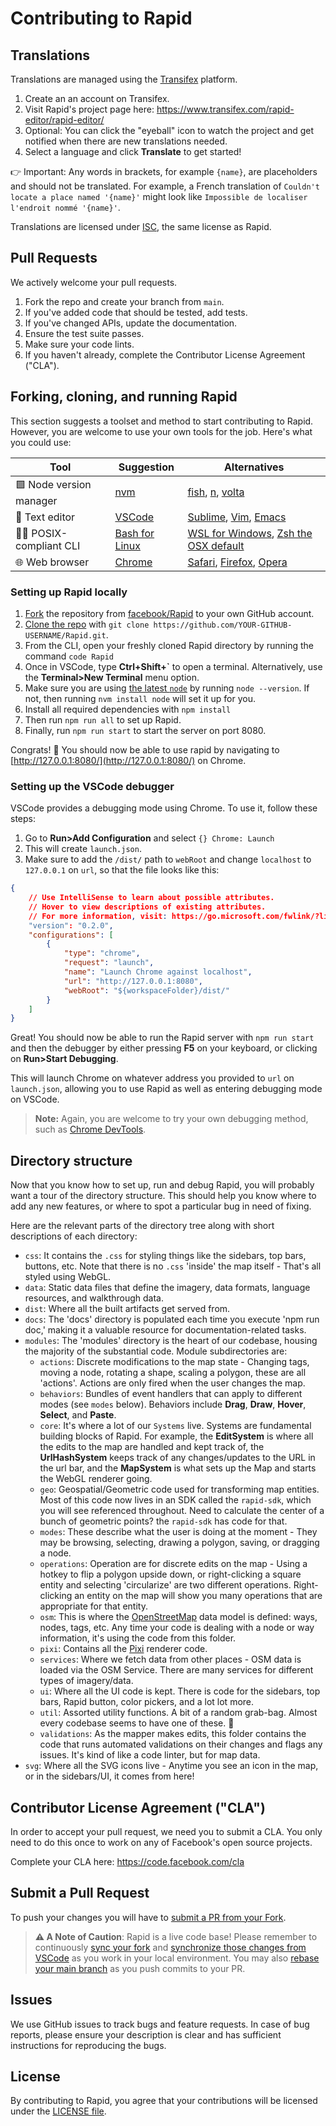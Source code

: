# Contributing to Rapid

## Translations

Translations are managed using the [Transifex](https://www.transifex.com/) platform.

1. Create an an account on Transifex.
2. Visit Rapid's project page here: https://www.transifex.com/rapid-editor/rapid-editor/
3. Optional: You can click the "eyeball" icon to watch the project and get notified when there are new translations needed.
4. Select a language and click **Translate** to get started!

👉 Important:  Any words in brackets, for example `{name}`, are placeholders and should not be translated.
For example, a French translation of `Couldn't locate a place named '{name}'` might look like
`Impossible de localiser l'endroit nommé '{name}'`.

Translations are licensed under [ISC](LICENSE.md), the same license as Rapid.


## Pull Requests
We actively welcome your pull requests.

1. Fork the repo and create your branch from `main`.
2. If you've added code that should be tested, add tests.
3. If you've changed APIs, update the documentation.
4. Ensure the test suite passes.
5. Make sure your code lints.
6. If you haven't already, complete the Contributor License Agreement ("CLA").

## Forking, cloning, and running Rapid
This section suggests a toolset and method to start contributing to Rapid. However, you are welcome to use your own tools for the job. Here's what you could use:

| Tool | Suggestion | Alternatives |
|---|---|---|
| 🟩 Node version manager | [nvm](https://github.com/nvm-sh/nvm) | [fish](https://github.com/jorgebucaran/nvm.fish), [n](https://github.com/tj/n), [volta](https://github.com/volta-cli/volta) |
| 📝 Text editor | [VSCode](https://code.visualstudio.com/) | [Sublime](https://www.sublimetext.com/), [Vim](https://www.vim.org/), [Emacs](https://www.gnu.org/software/emacs/) |
| 🧑‍💻 POSIX-compliant CLI | [Bash for Linux](https://www.gnu.org/software/bash/) | [WSL for Windows](https://learn.microsoft.com/en-us/windows/wsl/install), [Zsh the OSX default](https://www.zsh.org/) |
| 🌐 Web browser | [Chrome](https://www.google.com/chrome/) | [Safari](https://www.apple.com/safari/), [Firefox](https://www.mozilla.org/en-US/firefox/new/), [Opera](https://www.opera.com/) |

### Setting up Rapid locally
1. [Fork](https://docs.github.com/en/get-started/quickstart/fork-a-repo) the repository from [facebook/Rapid](https://github.com/facebook/Rapid) to your own GitHub account.
2. [Clone the repo](https://docs.github.com/en/repositories/creating-and-managing-repositories/cloning-a-repository) with `git clone https://github.com/YOUR-GITHUB-USERNAME/Rapid.git`.
3. From the CLI, open your freshly cloned Rapid directory by running the command `code Rapid`
4. Once in VSCode, type **Ctrl+Shift+`** to open a terminal. Alternatively, use the **Terminal>New Terminal** menu option.
5. Make sure you are using [the latest `node`](https://nodejs.org/en/download) by running `node --version`. If not, then running `nvm install node` will set it up for you.
6. Install all required dependencies with `npm install`
7. Then run `npm run all` to set up Rapid.
8. Finally, run `npm run start` to start the server on port 8080.

Congrats! 🎉 You should now be able to use rapid by navigating to [http://127.0.0.1:8080/](http://127.0.0.1:8080/) on Chrome.

### Setting up the VSCode debugger
VSCode provides a debugging mode using Chrome. To use it, follow these steps:

1. Go to **Run>Add Configuration** and select `{} Chrome: Launch`
2. This will create `launch.json`.
3. Make sure to add the `/dist/` path to `webRoot` and change `localhost` to `127.0.0.1` on `url`, so that the file looks like this:
```json
{
    // Use IntelliSense to learn about possible attributes.
    // Hover to view descriptions of existing attributes.
    // For more information, visit: https://go.microsoft.com/fwlink/?linkid=830387
    "version": "0.2.0",
    "configurations": [
        {
            "type": "chrome",
            "request": "launch",
            "name": "Launch Chrome against localhost",
            "url": "http://127.0.0.1:8080",
            "webRoot": "${workspaceFolder}/dist/"
        }
    ]
}
```

Great! You should now be able to run the Rapid server with `npm run start` and then the debugger by either pressing **F5** on your keyboard, or clicking on **Run>Start Debugging**.

This will launch Chrome on whatever address you provided to `url` on `launch.json`, allowing you to use Rapid as well as entering debugging mode on VSCode.

> **Note:** Again, you are welcome to try your own debugging method, such as [Chrome DevTools](https://developer.chrome.com/docs/devtools/javascript/breakpoints/).


## Directory structure

Now that you know how to set up, run and debug Rapid, you will probably want a tour of the directory structure. This should help you know where to add any new features, or where to spot a particular bug in need of fixing.

Here are the relevant parts of the directory tree along with short descriptions of each directory:

- `css`: It contains the `.css` for styling things like the sidebars, top bars, buttons, etc. Note that there is no `.css` 'inside' the map itself - That's all styled using WebGL.
- `data`: Static data files that define the imagery, data formats, language resources, and walkthrough data. 
- `dist`: Where all the built artifacts get served from. 
- `docs`: The 'docs' directory is populated each time you execute 'npm run doc,' making it a valuable resource for documentation-related tasks.
- `modules`: The 'modules' directory is the heart of our codebase, housing the majority of the substantial code. Module subdirectories are: 
    - `actions`: Discrete modifications to the map state - Changing tags, moving a node, rotating a shape, scaling a polygon, these are all 'actions'.  Actions are only fired when the user changes the map. 
    - `behaviors`: Bundles of event handlers that can apply to different modes (see `modes` below). Behaviors include **Drag**, **Draw**, **Hover**, **Select**, and **Paste**.
    - `core`:  It's where a lot of our `Systems` live. Systems are fundamental building blocks of Rapid. For example, the **EditSystem** is where all the edits to the map are handled and kept track of, the **UrlHashSystem** keeps track of any changes/updates to the URL in the url bar, and the **MapSystem** is what sets up the Map and starts the WebGL renderer going. 
    - `geo`: Geospatial/Geometric code used for transforming map entities. Most of this code now lives in an SDK called the `rapid-sdk`, which you will see referenced throughout. Need to calculate the center of a bunch of geometric points? the `rapid-sdk` has code for that. 
    - `modes`: These describe what the user is doing at the moment - They may be browsing, selecting, drawing a polygon, saving, or dragging a node.
    - `operations`: Operation are for discrete edits on the map - Using a hotkey to flip a polygon upside down, or right-clicking a square entity and selecting 'circularize' are two different operations. Right-clicking an entity on the map will show you many operations that are appropriate for that entity. 
    - `osm`: This is where the [OpenStreetMap](https://www.openstreetmap.org/) data model is defined: ways, nodes, tags, etc. Any time your code is dealing with a node or way information, it's using the code from this folder.
    - `pixi`: Contains all the [Pixi](https://pixijs.download/dev/docs/index.html) renderer code. 
    - `services`: Where we fetch data from other places - OSM data is loaded via the OSM Service. There are many services for different types of imagery/data.
    - `ui`: Where all the UI code is kept. There is code for the sidebars, top bars, Rapid button, color pickers, and a lot lot more.
    - `util`: Assorted utility functions. A bit of a random grab-bag. Almost every codebase seems to have one of these. 🙂 
    - `validations`: As the mapper makes edits, this folder contains the code that runs automated validations on their changes and flags any issues. It's kind of like a code linter, but for map data.
- `svg`: Where all the SVG icons live - Anytime you see an icon in the map, or in the sidebars/UI, it comes from here!

## Contributor License Agreement ("CLA")
In order to accept your pull request, we need you to submit a CLA. You only need
to do this once to work on any of Facebook's open source projects.

Complete your CLA here: <https://code.facebook.com/cla>

## Submit a Pull Request

To push your changes you will have to [submit a PR from your Fork](https://docs.github.com/en/github-ae@latest/pull-requests/collaborating-with-pull-requests/proposing-changes-to-your-work-with-pull-requests/creating-a-pull-request-from-a-fork).

> **⚠️ A Note of Caution**: Rapid is a live code base! Please remember to continuously [sync your fork](https://docs.github.com/en/pull-requests/collaborating-with-pull-requests/working-with-forks/syncing-a-fork) and [synchronize those changes from VSCode](https://code.visualstudio.com/docs/sourcecontrol/overview#:~:text=There%20is%20a%20Synchronize%20Changes,commits%20to%20the%20upstream%20branch.) as you work in your local environment. You may also [rebase your main branch](https://github.blog/changelog/2022-02-03-more-ways-to-keep-your-pull-request-branch-up-to-date/) as you push commits to your PR.

## Issues
We use GitHub issues to track bugs and feature requests. In case of bug reports, please ensure your description is clear and has sufficient instructions for reproducing the bugs.

## License
By contributing to Rapid, you agree that your contributions will be licensed under the [LICENSE file](LICENSE.md).
